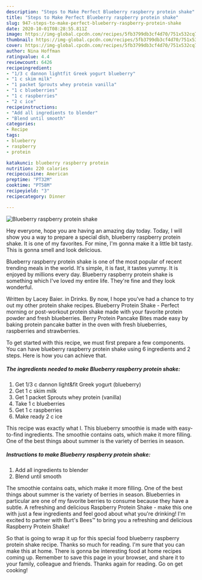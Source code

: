 ```yaml
---
description: "Steps to Make Perfect Blueberry raspberry protein shake"
title: "Steps to Make Perfect Blueberry raspberry protein shake"
slug: 947-steps-to-make-perfect-blueberry-raspberry-protein-shake
date: 2020-10-01T08:28:55.811Z
image: https://img-global.cpcdn.com/recipes/5fb3799db3cf4d70/751x532cq70/blueberry-raspberry-protein-shake-recipe-main-photo.jpg
thumbnail: https://img-global.cpcdn.com/recipes/5fb3799db3cf4d70/751x532cq70/blueberry-raspberry-protein-shake-recipe-main-photo.jpg
cover: https://img-global.cpcdn.com/recipes/5fb3799db3cf4d70/751x532cq70/blueberry-raspberry-protein-shake-recipe-main-photo.jpg
author: Nina Hoffman
ratingvalue: 4.4
reviewcount: 6426
recipeingredient:
- "1/3 c dannon lightfit Greek yogurt blueberry"
- "1 c skim milk"
- "1 packet Sprouts whey protein vanilla"
- "1 c blueberries"
- "1 c raspberries"
- "2 c ice"
recipeinstructions:
- "Add all ingredients to blender"
- "Blend until smooth"
categories:
- Recipe
tags:
- blueberry
- raspberry
- protein

katakunci: blueberry raspberry protein 
nutrition: 220 calories
recipecuisine: American
preptime: "PT32M"
cooktime: "PT58M"
recipeyield: "3"
recipecategory: Dinner

---
```



![Blueberry raspberry protein shake](https://img-global.cpcdn.com/recipes/5fb3799db3cf4d70/751x532cq70/blueberry-raspberry-protein-shake-recipe-main-photo.jpg)

Hey everyone, hope you are having an amazing day today. Today, I will show you a way to prepare a special dish, blueberry raspberry protein shake. It is one of my favorites. For mine, I'm gonna make it a little bit tasty. This is gonna smell and look delicious.

Blueberry raspberry protein shake is one of the most popular of recent trending meals in the world. It's simple, it is fast, it tastes yummy. It is enjoyed by millions every day. Blueberry raspberry protein shake is something which I've loved my entire life. They're fine and they look wonderful.

Written by Lacey Baier. in Drinks. By now, I hope you&#39;ve had a chance to try out my other protein shake recipes. Blueberry Protein Shake - Perfect morning or post-workout protein shake made with your favorite protein powder and fresh blueberries. Berry Protein Pancake Bites made easy by baking protein pancake batter in the oven with fresh blueberries, raspberries and strawberries.


To get started with this recipe, we must first prepare a few components. You can have blueberry raspberry protein shake using 6 ingredients and 2 steps. Here is how you can achieve that.

<!--inarticleads1-->

##### The ingredients needed to make Blueberry raspberry protein shake:

1. Get 1/3 c dannon light&amp;fit Greek yogurt (blueberry)
1. Get 1 c skim milk
1. Get 1 packet Sprouts whey protein (vanilla)
1. Take 1 c blueberries
1. Get 1 c raspberries
1. Make ready 2 c ice


This recipe was exactly what I. This blueberry smoothie is made with easy-to-find ingredients. The smoothie contains oats, which make it more filling. One of the best things about summer is the variety of berries in season. 

<!--inarticleads2-->

##### Instructions to make Blueberry raspberry protein shake:

1. Add all ingredients to blender
1. Blend until smooth


The smoothie contains oats, which make it more filling. One of the best things about summer is the variety of berries in season. Blueberries in particular are one of my favorite berries to consume because they have a subtle. A refreshing and delicious Raspberry Protein Shake - make this one with just a few ingredients and feel good about what you&#39;re drinking! I&#39;m excited to partner with Burt&#39;s Bees™ to bring you a refreshing and delicious Raspberry Protein Shake! 

So that is going to wrap it up for this special food blueberry raspberry protein shake recipe. Thanks so much for reading. I'm sure that you can make this at home. There is gonna be interesting food at home recipes coming up. Remember to save this page in your browser, and share it to your family, colleague and friends. Thanks again for reading. Go on get cooking!
